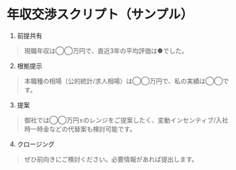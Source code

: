 # 年収交渉スクリプト（サンプル）

1. 前提共有
> 現職年収は◯◯万円で、直近3年の平均評価は●でした。

2. 根拠提示
> 本職種の相場（公的統計/求人相場）は◯◯万円で、私の実績は◯◯です。

3. 提案
> 御社では◯◯万円±のレンジをご提案したく、変動インセンティブ/入社時一時金などの代替案も検討可能です。

4. クロージング
> ぜひ前向きにご検討ください。必要情報があれば提出します。
